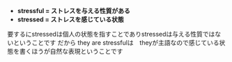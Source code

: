 - **stressful = ストレスを与える性質がある**  
- **stressed = ストレスを感じている状態**  

要するにstressedは個人の状態を指すことでありstressedは与える性質ではないということです
だから they are stressfulは　theyが主語なので感じている状態を書くほうが自然な表現ということです
